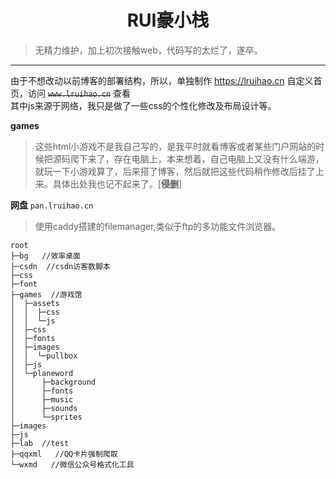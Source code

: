 <h1 align="center">RUI豪小栈</h1>

> 无精力维护，加上初次接触web，代码写的太烂了，遂卒。

---

由于不想改动以前博客的部署结构，所以，单独制作 https://lruihao.cn 自定义首页，访问 ~~`www.lruihao.cn`~~ 查看  
其中js来源于网络，我只是做了一些css的个性化修改及布局设计等。  

**games**

> 这些html小游戏不是我自己写的，是我平时就看博客或者某些门户网站的时候把源码爬下来了，存在电脑上，本来想着，自己电脑上又没有什么端游，就玩一下小游戏算了，后来搭了博客，然后就把这些代码稍作修改后挂了上来。具体出处我也记不起来了。[**侵删**]

**网盘**
`pan.lruihao.cn`
> 使用caddy搭建的filemanager,类似于ftp的多功能文件浏览器。

```
root   
├─bg   //效率桌面    
├─csdn  //csdn访客数脚本    
├─css    
├─font    
├─games  //游戏馆    
│  ├─assets    
│  │  ├─css    
│  │  └─js    
│  ├─css    
│  ├─fonts    
│  ├─images    
│  │  └─pullbox    
│  ├─js    
│  └─planeword    
│      ├─background    
│      ├─fonts    
│      ├─music    
│      ├─sounds    
│      └─sprites    
├─images    
├─js    
├─lab  //test    
├─qqxml   //QQ卡片强制爬取    
└─wxmd   //微信公众号格式化工具   
```